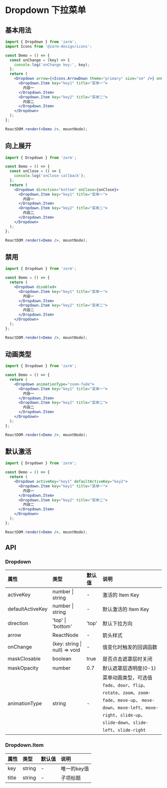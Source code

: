 # Dropdown 下拉菜单

## 基本用法

```jsx
import { Dropdown } from 'zarm';
import Icons from '@zarm-design/icons';

const Demo = () => {
  const onChange = (key) => {
    console.log('onChange key:', key);
  };
  return (
    <Dropdown arrow={<Icons.ArrowDown theme="primary" size="sm" />} onChange={onChange}>
      <Dropdown.Item key="key1" title="菜单一">
        内容一
      </Dropdown.Item>
      <Dropdown.Item key="key2" title="菜单二">
        内容二
      </Dropdown.Item>
    </Dropdown>
  );
};

ReactDOM.render(<Demo />, mountNode);
```

## 向上展开

```jsx
import { Dropdown } from 'zarm';

const Demo = () => {
  const onClose = () => {
    console.log('onClose callback');
  };
  return (
    <Dropdown direction="bottom" onClose={onClose}>
      <Dropdown.Item key="key1" title="菜单一">
        内容一
      </Dropdown.Item>
      <Dropdown.Item key="key2" title="菜单二">
        内容二
      </Dropdown.Item>
    </Dropdown>
  );
};

ReactDOM.render(<Demo />, mountNode);
```

## 禁用

```jsx
import { Dropdown } from 'zarm';

const Demo = () => {
  return (
    <Dropdown disabled>
      <Dropdown.Item key="key1" title="菜单一">
        内容一
      </Dropdown.Item>
      <Dropdown.Item key="key2" title="菜单二">
        内容二
      </Dropdown.Item>
    </Dropdown>
  );
};

ReactDOM.render(<Demo />, mountNode);
```

## 动画类型

```jsx
import { Dropdown } from 'zarm';

const Demo = () => {
  return (
    <Dropdown animationType="zoom-fade">
      <Dropdown.Item key="key1" title="菜单一">
        内容一
      </Dropdown.Item>
      <Dropdown.Item key="key2" title="菜单二">
        内容二
      </Dropdown.Item>
    </Dropdown>
  );
};

ReactDOM.render(<Demo />, mountNode);
```

## 默认激活

```jsx
import { Dropdown } from 'zarm';

const Demo = () => {
  return (
    <Dropdown activeKey="key1" defaultActiveKey="key2">
      <Dropdown.Item key="key1" title="菜单一">
        内容一
      </Dropdown.Item>
      <Dropdown.Item key="key2" title="菜单二">
        内容二
      </Dropdown.Item>
    </Dropdown>
  );
};

ReactDOM.render(<Demo />, mountNode);
```

## API

### Dropdown

| 属性             | 类型                  | 默认值 | 说明 |
| :--------------- | :-------------------- | :----- | :--------------------------- |
| activeKey        | number \| string      | -      | 激活的 Item Key |
| defaultActiveKey | number \| string      | -      | 默认激活的 Item Key |
| direction        | 'top' \| 'bottom'     | 'top'  | 默认下拉方向  |
| arrow            | ReactNode             | -      | 箭头样式 |
| onChange         | (key: string \| null) => void | -      | 值变化时触发的回调函数  |
| maskClosable     | boolean               | true   | 是否点击遮罩层时关闭 |
| maskOpacity      | number                | 0.7    | 默认遮罩层透明度(0-1) |
| animationType    | string                | -      | 菜单动画类型，可选值 `fade`、`door`、`flip`、`rotate`、`zoom`、`zoom-fade`、`move-up`、 `move-down`、`move-left`、`move-right`、`slide-up`、`slide-down`、`slide-left`、`slide-right` |

### Dropdown.Item

| 属性          | 类型                     | 默认值   | 说明          |
| :------------ | :-----------------------| :------- | :------------|
| key           | string                  | -        | 唯一的key值   |
| title         | string                  | -        | 子项标题      |